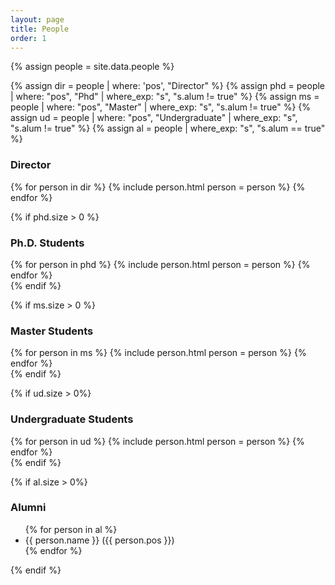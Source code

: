 ```yaml
---
layout: page
title: People
order: 1
---
```


<section id="people">
<div>
{% assign people = site.data.people %}

{% assign dir = people | where: 'pos', "Director" %}
{% assign phd = people | where: "pos", "Phd" | where_exp: "s", "s.alum != true" %}
{% assign ms = people | where: "pos", "Master" | where_exp: "s", "s.alum != true" %}
{% assign ud = people | where: "pos", "Undergraduate" | where_exp: "s", "s.alum != true" %}
{% assign al = people | where_exp: "s", "s.alum == true" %}

<h3 class="mt-1">Director</h3>
<div class="d-flex">
{% for person in dir %}
{% include person.html person = person %}
{% endfor %}
</div>

{% if phd.size > 0 %}
<h3 class="mt-1">Ph.D. Students</h3>
<div class="d-flex">
{% for person in phd %}
{% include person.html person = person %}
{% endfor %}
</div>
{% endif %}

{% if ms.size > 0 %}
<h3 class="mt-1">Master Students</h3>
<div class="d-flex">
{% for person in ms %}
{% include person.html person = person %}
{% endfor %}
</div>
{% endif %}

{% if ud.size > 0%}
<h3 class="mt-1">Undergraduate Students</h3>
<div class="d-flex">
{% for person in ud %}
{% include person.html person = person %}
{% endfor %}
</div>
{% endif %}

</div>

{% if al.size > 0%}
<h3 class="mt-1">Alumni</h3>
<ul class="d-flex">
{% for person in al %}
<li>{{ person.name }} ({{ person.pos }})</li>
{% endfor %}
</ul>
{% endif %}
</section>
